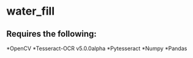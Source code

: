 # water_fill

## Requires the following:
*OpenCV
*Tesseract-OCR v5.0.0alpha
*Pytesseract
*Numpy
*Pandas
